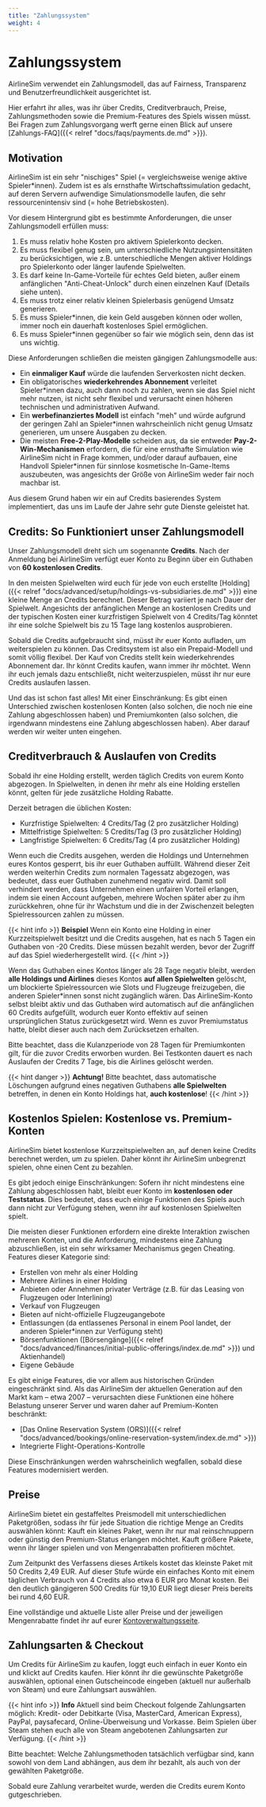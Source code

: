 ```yaml
---
title: "Zahlungssystem"
weight: 4
---
```


# Zahlungssystem

AirlineSim verwendet ein Zahlungsmodell, das auf Fairness, Transparenz und Benutzerfreundlichkeit ausgerichtet ist.

Hier erfahrt ihr alles, was ihr über Credits, Creditverbrauch, Preise, Zahlungsmethoden sowie die Premium-Features des Spiels wissen müsst. Bei Fragen zum Zahlungsvorgang werft gerne einen Blick auf unsere [Zahlungs-FAQ]({{< relref "docs/faqs/payments.de.md" >}}).

## Motivation

AirlineSim ist ein sehr "nischiges" Spiel (= vergleichsweise wenige aktive Spieler*innen). Zudem ist es als ernsthafte Wirtschaftssimulation gedacht, auf deren Servern aufwendige Simulationsmodelle laufen, die sehr ressourcenintensiv sind (= hohe Betriebskosten).

Vor diesem Hintergrund gibt es bestimmte Anforderungen, die unser Zahlungsmodell erfüllen muss:

1. Es muss relativ hohe Kosten pro aktivem Spielerkonto decken.
2. Es muss flexibel genug sein, um unterschiedliche Nutzungsintensitäten zu berücksichtigen, wie z.B. unterschiedliche Mengen aktiver Holdings pro Spielerkonto oder länger laufende Spielwelten.
3. Es darf keine In-Game-Vorteile für echtes Geld bieten, außer einem anfänglichen "Anti-Cheat-Unlock" durch einen einzelnen Kauf (Details siehe unten).
4. Es muss trotz einer relativ kleinen Spielerbasis genügend Umsatz generieren.
5. Es muss Spieler*innen, die kein Geld ausgeben können oder wollen, immer noch ein dauerhaft kostenloses Spiel ermöglichen.
6. Es muss Spieler*innen gegenüber so fair wie möglich sein, denn das ist uns wichtig.

Diese Anforderungen schließen die meisten gängigen Zahlungsmodelle aus:

- Ein **einmaliger Kauf** würde die laufenden Serverkosten nicht decken.
- Ein obligatorisches **wiederkehrendes Abonnement** verleitet Spieler*innen dazu, auch dann noch zu zahlen, wenn sie das Spiel nicht mehr nutzen, ist nicht sehr flexibel und verursacht einen höheren technischen und administrativen Aufwand.
- Ein **werbefinanziertes Modell** ist einfach "meh" und würde aufgrund der geringen Zahl an Spieler*innen wahrscheinlich nicht genug Umsatz generieren, um unsere Ausgaben zu decken.
- Die meisten **Free-2-Play-Modelle** scheiden aus, da sie entweder **Pay-2-Win-Mechanismen** erfordern, die für eine ernsthafte Simulation wie AirlineSim nicht in Frage kommen, und/oder darauf aufbauen, eine Handvoll Spieler*innen für sinnlose kosmetische In-Game-Items auszubeuten, was angesichts der Größe von AirlineSim weder fair noch machbar ist.

Aus diesem Grund haben wir ein auf Credits basierendes System implementiert, das uns im Laufe der Jahre sehr gute Dienste geleistet hat.

## Credits: So Funktioniert unser Zahlungsmodell

Unser Zahlungsmodell dreht sich um sogenannte **Credits**. Nach der Anmeldung bei AirlineSim verfügt euer Konto zu Beginn über ein Guthaben von **60 kostenlosen Credits**.

In den meisten Spielwelten wird euch für jede von euch erstellte [Holding]({{< relref "docs/advanced/setup/holdings-vs-subsidiaries.de.md" >}}) eine kleine Menge an Credits berechnet. Dieser Betrag variiert je nach Dauer der Spielwelt. Angesichts der anfänglichen Menge an kostenlosen Credits und der typischen Kosten einer kurzfristigen Spielwelt von 4 Credits/Tag könntet ihr eine solche Spielwelt bis zu 15 Tage lang kostenlos ausprobieren.

Sobald die Credits aufgebraucht sind, müsst ihr euer Konto aufladen, um weiterspielen zu können. Das Creditsystem ist also ein Prepaid-Modell und somit völlig flexibel. Der Kauf von Credits stellt kein wiederkehrendes Abonnement dar. Ihr könnt Credits kaufen, wann immer ihr möchtet. Wenn ihr euch jemals dazu entschließt, nicht weiterzuspielen, müsst ihr nur eure Credits auslaufen lassen.

Und das ist schon fast alles! Mit einer Einschränkung: Es gibt einen Unterschied zwischen kostenlosen Konten (also solchen, die noch nie eine Zahlung abgeschlossen haben) und Premiumkonten (also solchen, die irgendwann mindestens eine Zahlung abgeschlossen haben). Aber darauf werden wir weiter unten eingehen.

## Creditverbrauch & Auslaufen von Credits

Sobald ihr eine Holding erstellt, werden täglich Credits von eurem Konto abgezogen. In Spielwelten, in denen ihr mehr als eine Holding erstellen könnt, gelten für jede zusätzliche Holding Rabatte.

Derzeit betragen die üblichen Kosten:
* Kurzfristige Spielwelten: 4 Credits/Tag (2 pro zusätzlicher Holding)
* Mittelfristige Spielwelten: 5 Credits/Tag (3 pro zusätzlicher Holding)
* Langfristige Spielwelten: 6 Credits/Tag (4 pro zusätzlicher Holding)

Wenn euch die Credits ausgehen, werden die Holdings und Unternehmen eures Kontos gesperrt, bis ihr euer Guthaben auffüllt. Während dieser Zeit werden weiterhin Credits zum normalen Tagessatz abgezogen, was bedeutet, dass euer Guthaben zunehmend negativ wird. Damit soll verhindert werden, dass Unternehmen einen unfairen Vorteil erlangen, indem sie einen Account aufgeben, mehrere Wochen später aber zu ihm zurückkehren, ohne für ihr Wachstum und die in der Zwischenzeit belegten Spielressourcen zahlen zu müssen.

{{< hint info >}}
**Beispiel**
Wenn ein Konto eine Holding in einer Kurzzeitspielwelt besitzt und die Credits ausgehen, hat es nach 5 Tagen ein Guthaben von -20 Credits. Diese müssen bezahlt werden, bevor der Zugriff auf das Spiel wiederhergestellt wird.
{{< /hint >}}

Wenn das Guthaben eines Kontos länger als 28 Tage negativ bleibt, werden **alle Holdings und Airlines** dieses Kontos **auf allen Spielwelten** gelöscht, um blockierte Spielressourcen wie Slots und Flugzeuge freizugeben, die anderen Spieler*innen sonst nicht zugänglich wären. Das AirlineSim-Konto selbst bleibt aktiv und das Guthaben wird automatisch auf die anfänglichen 60 Credits aufgefüllt, wodurch euer Konto effektiv auf seinen ursprünglichen Status zurückgesetzt wird. Wenn es zuvor Premiumstatus hatte, bleibt dieser auch nach dem Zurücksetzen erhalten.

Bitte beachtet, dass die Kulanzperiode von 28 Tagen für Premiumkonten gilt, für die zuvor Credits erworben wurden. Bei Testkonten dauert es nach Auslaufen der Credits 7 Tage, bis die Airlines gelöscht werden.

{{< hint danger >}}
**Achtung!**
Bitte beachtet, dass automatische Löschungen aufgrund eines negativen Guthabens **alle Spielwelten** betreffen, in denen ein Konto Holdings hat, **auch kostenlose**!
{{< /hint >}}

## Kostenlos Spielen: Kostenlose vs. Premium-Konten

AirlineSim bietet kostenlose Kurzzeitspielwelten an, auf denen keine Credits berechnet werden, um zu spielen. Daher könnt ihr AirlineSim unbegrenzt spielen, ohne einen Cent zu bezahlen.

Es gibt jedoch einige Einschränkungen: Sofern ihr nicht mindestens eine Zahlung abgeschlossen habt, bleibt euer Konto im **kostenlosen oder Teststatus**. Dies bedeutet, dass euch einige Funktionen des Spiels auch dann nicht zur Verfügung stehen, wenn ihr auf kostenlosen Spielwelten spielt.

Die meisten dieser Funktionen erfordern eine direkte Interaktion zwischen mehreren Konten, und die Anforderung, mindestens eine Zahlung abzuschließen, ist ein sehr wirksamer Mechanismus gegen Cheating. Features dieser Kategorie sind:

* Erstellen von mehr als einer Holding
* Mehrere Airlines in einer Holding
* Anbieten oder Annehmen privater Verträge (z.B. für das Leasing von Flugzeugen oder Interlining)
* Verkauf von Flugzeugen
* Bieten auf nicht-offizielle Flugzeugangebote
* Entlassungen (da entlassenes Personal in einem Pool landet, der anderen Spieler*innen zur Verfügung steht)
* Börsenfunktionen ([Börsengänge]({{< relref "docs/advanced/finances/initial-public-offerings/index.de.md" >}}) und Aktienhandel)
* Eigene Gebäude

Es gibt einige Features, die vor allem aus historischen Gründen eingeschränkt sind. Als das AirlineSim der aktuellen Generation auf den Markt kam – etwa 2007 – verursachten diese Funktionen eine höhere Belastung unserer Server und waren daher auf Premium-Konten beschränkt:

* [Das Online Reservation System (ORS)]({{< relref "docs/advanced/bookings/online-reservation-system/index.de.md" >}})
* Integrierte Flight-Operations-Kontrolle

Diese Einschränkungen werden wahrscheinlich wegfallen, sobald diese Features modernisiert werden.

## Preise

AirlineSim bietet ein gestaffeltes Preismodell mit unterschiedlichen Paketgrößen, sodass ihr für jede Situation die richtige Menge an Credits auswählen könnt: Kauft ein kleines Paket, wenn ihr nur mal reinschnuppern oder günstig den Premium-Status erlangen möchtet. Kauft größere Pakete, wenn ihr länger spielen und von Mengenrabatten profitieren möchtet.

Zum Zeitpunkt des Verfassens dieses Artikels kostet das kleinste Paket mit 50 Credits 2,49 EUR. Auf dieser Stufe würde ein einfaches Konto mit einem täglichen Verbrauch von 4 Credits also etwa 6 EUR pro Monat kosten. Bei den deutlich gängigeren 500 Credits für 19,10 EUR liegt dieser Preis bereits bei rund 4,60 EUR.

Eine vollständige und aktuelle Liste aller Preise und der jeweiligen Mengenrabatte findet ihr auf eurer [Kontoverwaltungsseite](https://accounts.airlinesim.aero/account/credits).

## Zahlungsarten & Checkout

Um Credits für AirlineSim zu kaufen, loggt euch einfach in euer Konto ein und klickt auf Credits kaufen. Hier könnt ihr die gewünschte Paketgröße auswählen, optional einen Gutscheincode eingeben (aktuell nur außerhalb von Steam) und eure Zahlungsart auswählen.

{{< hint info >}}
**Info**
Aktuell sind beim Checkout folgende Zahlungsarten möglich: Kredit- oder Debitkarte (Visa, MasterCard, American Express), PayPal, paysafecard, Online-Überweisung und Vorkasse. Beim Spielen über Steam stehen euch alle von Steam angebotenen Zahlungsarten zur Verfügung.
{{< /hint >}}

Bitte beachtet: Welche Zahlungsmethoden tatsächlich verfügbar sind, kann sowohl von dem Land abhängen, aus dem ihr bezahlt, als auch von der gewählten Paketgröße.

Sobald eure Zahlung verarbeitet wurde, werden die Credits eurem Konto gutgeschrieben.
